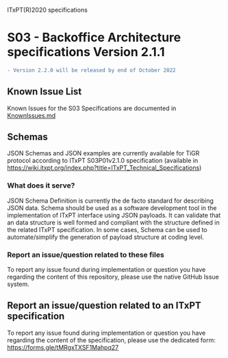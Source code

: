 ITxPT(R)2020 specifications
# S03 - Backoffice Architecture specifications Version 2.1.1
```diff
- Version 2.2.0 will be released by end of October 2022
```

## Known Issue List ##
Known Issues for the S03 Specifications are documented in [KnownIssues.md](KnownIssues.md)

## Schemas ##
JSON Schemas and JSON examples are currently available for TiGR protocol according to ITxPT S03P01v2.1.0 specification (available in https://wiki.itxpt.org/index.php?title=ITxPT_Technical_Specifications)

### What does it serve? ###
JSON Schema Definition is currently the de facto standard for describing JSON data. Schema should be used as a software development tool in the implementation of ITxPT interface using JSON payloads. It can validate that an data structure is well formed and compliant with the structure defined in the related ITxPT specification. In some cases, Schema can be used to automate/simplify the generation of payload structure at coding level.

### Report an issue/question related to these files ### 
To report any issue found during implementation or question you have regarding the content of this repository, please use the native GitHub Issue system. 

## Report an issue/question related to an ITxPT specification ##
To report any issue found during implementation or question you have regarding the content of the specification, please use the dedicated form: https://forms.gle/tMRgxTXSF1Mahpq27
